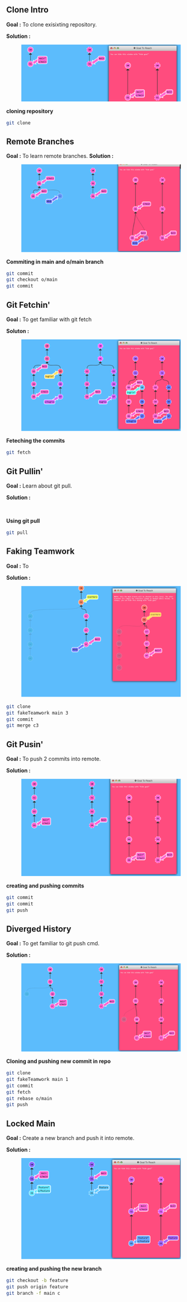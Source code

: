 ## Clone Intro

**Goal :** To clone exisixting repository.

**Solution :**

<figure><img src=".\GitResources/gitrepo.png" alt=""><figcaption></figcaption></figure>

**cloning repository**
```bash
git clone
```

## Remote Branches 

**Goal :** To learn remote branches.
 **Solution :**

 <figure><img src=".\GitResources/gitremote.png" alt=""><figcaption></figcaption></figure>

 **Commiting in main and o/main branch**

 ```bash
 git commit
 git checkout o/main
 git commit
 ```

 ## Git Fetchin'

 **Goal :** To get familiar with git fetch

 **Soluton :**

 <figure><img src=".\GitResources/gitfetch.png" alt=""><figcaption></figcaption></figure>


 **Feteching the commits**
```bash
git fetch
```

## Git Pullin'

**Goal :** Learn about git pull.

**Solution :**

<figure><img src=".\GitResources/gitpull
.png" alt=""><figcaption></figcaption></figure>

**Using git pull**

```bash
git pull
```

## Faking Teamwork

**Goal :** To 

**Solution :**

<figure><img src=".\GitResources/gitinteractive.png" alt=""><figcaption></figcaption></figure>

```bash
git clone
git fakeTeamwork main 3
git commit
git merge c3
```
## Git Pusin'

**Goal :** To push 2 commits into remote.

**Solution :**

<figure><img src=".\GitResources/gitpush.png" alt=""><figcaption></figcaption></figure>

**creating and pushing commits**

```bash
git commit 
git commit
git push
```

## Diverged History

**Goal :** To get familiar to git push cmd.

**Solution :**

<figure><img src=".\GitResources/gitpush2.png" alt=""><figcaption></figcaption></figure>

**Cloning and pushing new commit in repo**

```bash
git clone
git fakeTeamwork main 1
git commit
git fetch 
git rebase o/main
git push
```

## Locked Main 

**Goal :** Create a new branch and push it into remote.

**Solution :**

<figure><img src=".\GitResources/gitlocked.png" alt=""><figcaption></figcaption></figure>

**creating and pushing the new branch**

```bash
git checkout -b feature
git push origin feature
git branch -f main c
```

